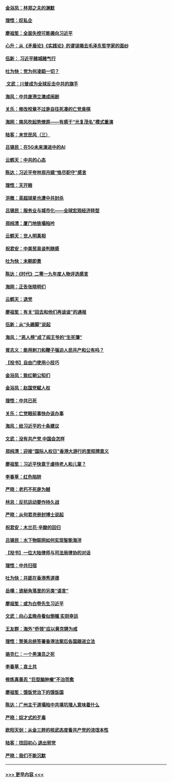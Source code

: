 #### [金浴凤：林郑之夫的渊默](../pages/nsc993/n11737735.md?t=12222144) 
#### [理悟：叹私企](../pages/nsc993/n11737715.md?t=12222144) 
#### [廖祖笙：全面失控可能袭向习近平](../pages/nsc993/n11737704.md?t=12222144) 
#### [心升：从《矛盾论》《实践论》的谬误揭去毛泽东哲学家的面纱](../pages/nsc993/n11736962.md?t=12222144) 
#### [伍新： 习近平赌城赌气行](../pages/nsc993/n11736929.md?t=12222144) 
#### [吐为快：党为何凌蹈一切？](../pages/nsc993/n11736915.md?t=12222144) 
#### [ 文武：川普成为全球反击中共的旗手](../pages/nsc993/n11736882.md?t=12222144) 
#### [海风：中共废港立澳成闹剧](../pages/nsc993/n11735857.md?t=12222144) 
#### [关乐：修改校章不过是自往死凑的亡党臭棋](../pages/nsc993/n11735097.md?t=12222144) 
#### [海网：南风吹起势燎原——有感于“光复茂名”模式重演](../pages/nsc993/n11732308.md?t=12222144) 
#### [陆客：末世民风（三）](../pages/nsc993/n11732211.md?t=12222144) 
#### [吕锡民：在5G未来演进中的AI](../pages/nsc993/n11730010.md?t=12222144) 
#### [云鹤天：中共的心态](../pages/nsc993/n11729906.md?t=12222144) 
#### [陈达：习近平夸林郑月娥“恪尽职守”感言](../pages/nsc993/n11729881.md?t=12222144) 
#### [理悟：天开眼](../pages/nsc993/n11729699.md?t=12222144) 
#### [洪微：英超球星也遭中共封杀](../pages/nsc993/n11727243.md?t=12222144) 
#### [吕锡民：服务业与城市化——全球宏观经济转型](../pages/nsc993/n11725845.md?t=12222144) 
#### [郑纯清：厦门地铁塌陷吟](../pages/nsc993/n11725813.md?t=12222144) 
#### [云鹤天：世人明真相](../pages/nsc993/n11725621.md?t=12222144) 
#### [祝君安：中美贸易谈判随感](../pages/nsc993/n11725609.md?t=12222144) 
#### [吐为快：末朝即景](../pages/nsc993/n11723365.md?t=12222144) 
#### [陈达：《时代》二零一九年度人物评选感言](../pages/nsc993/n11723337.md?t=12222144) 
#### [海网：正告张晓明们](../pages/nsc993/n11723228.md?t=12222144) 
#### [云鹤天：退党](../pages/nsc993/n11723056.md?t=12222144) 
#### [廖祖笙：有关“回去和他们再谈谈”的通报](../pages/nsc993/n11722442.md?t=12222144) 
#### [伍新：从“头踢脚”说起](../pages/nsc993/n11722429.md?t=12222144) 
#### [海风：“恶人榜”成了阎王爷的“生死簿”](../pages/nsc993/n11722272.md?t=12222144) 
#### [胥志义：能用剌刀和鞭子强迫人民共产和公有吗？](../pages/nsc993/n11720569.md?t=12222144) 
#### [【投书】自由门使用小技巧](../pages/nsc993/n11720180.md?t=12222144) 
#### [金浴凤：致红朝公知们](../pages/nsc993/n11720563.md?t=12222144) 
#### [金浴凤：赵国党赋人权](../pages/nsc993/n11720533.md?t=12222144) 
#### [理悟：中共已死](../pages/nsc993/n11720233.md?t=12222144) 
#### [关乐：亡党眼前事快办该办事](../pages/nsc993/n11719160.md?t=12222144) 
#### [海风：给习近平的十条建议](../pages/nsc993/n11717616.md?t=12222144) 
#### [文武：没有共产党 中国会怎样](../pages/nsc993/n11717584.md?t=12222144) 
#### [郑纯清：迎接“国际人权日”香港大游行的里程牌意义](../pages/nsc993/n11717417.md?t=12222144) 
#### [廖祖笙：习近平快意于虐待老人和儿童？](../pages/nsc993/n11715313.md?t=12222144) 
#### [李春草：红色陷阱](../pages/nsc993/n11715029.md?t=12222144) 
#### [严晓：老朽不死是为贼](../pages/nsc993/n11712910.md?t=12222144) 
#### [林忌：反抗运动要作持久战](../pages/nsc993/n11712623.md?t=12222144) 
#### [严晓：从何君尧册封博士说起](../pages/nsc993/n11712465.md?t=12222144) 
#### [祝君安：木兰花·辛酸的回归](../pages/nsc993/n11712381.md?t=12222144) 
#### [吕锡民：水下物联网如何实现智能海洋](../pages/nsc993/n11711158.md?t=12222144) 
#### [【投书】一位大陆律师与司法局律协的对话](../pages/nsc993/n11709675.md?t=12222144) 
#### [理悟：中共归宿](../pages/nsc993/n11710059.md?t=12222144) 
#### [吐为快：共匪在香港秀道德](../pages/nsc993/n11709979.md?t=12222144) 
#### [岳横：诡秘角落里的另类“语言”](../pages/nsc993/n11709792.md?t=12222144) 
#### [廖祖笙：或为白卷先生习近平](../pages/nsc993/n11708330.md?t=12222144) 
#### [文武：向心孟晚舟看似倒楣 实则幸运](../pages/nsc993/n11708236.md?t=12222144) 
#### [王友群：海外“侨领”应以黄克锵为戒](../pages/nsc993/n11706176.md?t=12222144) 
#### [理悟：贺美总统签署香港法案后各国跟进立法](../pages/nsc993/n11706853.md?t=12222144) 
#### [骆克仁：一个男演员之死](../pages/nsc993/n11706677.md?t=12222144) 
#### [李春草：哀土共](../pages/nsc993/n11706255.md?t=12222144) 
#### [修炼真善忍 “巨型脑肿瘤”不治而愈](../pages/nsc993/n11705340.md?t=12222144) 
#### [廖祖笙：饿饭党治下的饿饭国](../pages/nsc993/n11705085.md?t=12222144) 
#### [陈达：广州主干道塌陷中共填坑埋人意味着什么](../pages/nsc993/n11705046.md?t=12222144) 
#### [严晓：奴才式的歹毒](../pages/nsc993/n11704826.md?t=12222144) 
#### [欧阳天剑：从金三胖的核武态度看共产党的流氓本性](../pages/nsc993/n11702238.md?t=12222144) 
#### [陆客：找回初心 退出邪党](../pages/nsc993/n11702213.md?t=12222144) 
#### [严晓：我们不能沉默](../pages/nsc993/n11702110.md?t=12222144) 

----
#### [ >>> 更早内容 <<< ](../indexes/nsc993-earlier.md)
